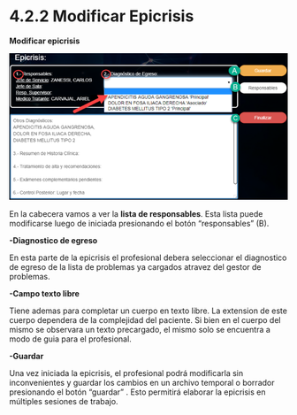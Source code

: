 # 4.2.2 Modificar Epicrisis

**Modificar epicrisis**

![Captura de cabecera y cuerpo de la epicrisis](<../../.gitbook/assets/image (62).png>)

En la cabecera vamos a ver la **lista de responsables**. Esta lista puede modificarse luego de iniciada presionando el botón “responsables” (B).

**-Diagnostico de egreso**

En esta parte de la epicrisis el profesional debera seleccionar el diagnostico de egreso de la lista de problemas ya cargados atravez del gestor de problemas.

**-Campo texto libre**

Tiene ademas para completar un cuerpo en texto libre. La extension de este cuerpo dependera de la complejidad del paciente. Si bien en el cuerpo del mismo se observara un texto precargado, el mismo solo se encuentra a modo de guia para el profesional.

**-Guardar**

Una vez iniciada la epicrisis, el profesional podrá modificarla sin inconvenientes y guardar los cambios en un archivo temporal o borrador presionando el botón “guardar” . Esto permitirá elaborar la epicrisis en múltiples sesiones de trabajo.
